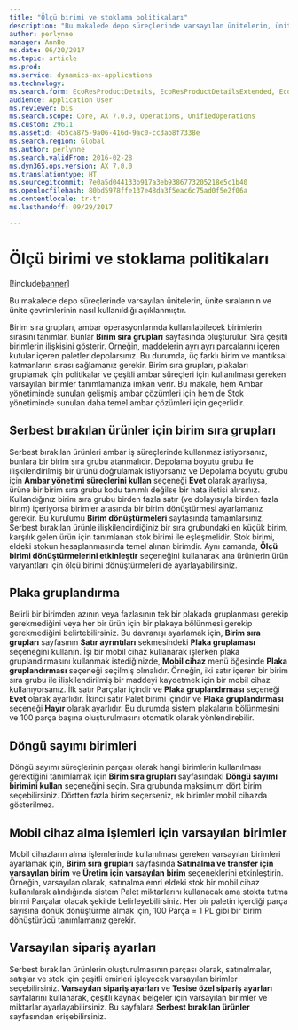 ```yaml
---
title: "Ölçü birimi ve stoklama politikaları"
description: "Bu makalede depo süreçlerinde varsayılan ünitelerin, ünite sıralarının ve ünite çevrimlerinin nasıl kullanıldığı açıklanmıştır."
author: perlynne
manager: AnnBe
ms.date: 06/20/2017
ms.topic: article
ms.prod: 
ms.service: dynamics-ax-applications
ms.technology: 
ms.search.form: EcoResProductDetails, EcoResProductDetailsExtended, EcoResStorageDimensionGroup, InventItemOrderSetup, UnitOfMeasureConversion, WHSRFMenuItem, WHSUOMSeqGroupTable
audience: Application User
ms.reviewer: bis
ms.search.scope: Core, AX 7.0.0, Operations, UnifiedOperations
ms.custom: 29611
ms.assetid: 4b5ca875-9a06-416d-9ac0-cc3ab8f7338e
ms.search.region: Global
ms.author: perlynne
ms.search.validFrom: 2016-02-28
ms.dyn365.ops.version: AX 7.0.0
ms.translationtype: HT
ms.sourcegitcommit: 7e0a5d044133b917a3eb9386773205218e5c1b40
ms.openlocfilehash: 80bd5978ffe137e48da3f5eac6c75ad0f5e2f06a
ms.contentlocale: tr-tr
ms.lasthandoff: 09/29/2017

---
```


# Ölçü birimi ve stoklama politikaları

[!include[banner](../includes/banner.md)]


Bu makalede depo süreçlerinde varsayılan ünitelerin, ünite sıralarının ve ünite çevrimlerinin nasıl kullanıldığı açıklanmıştır.

Birim sıra grupları, ambar operasyonlarında kullanılabilecek birimlerin sırasını tanımlar. Bunlar **Birim sıra grupları** sayfasında oluşturulur. Sıra çeşitli birimlerin ilişkisini gösterir. Örneğin, maddelerin ayrı ayrı parçalarını içeren kutular içeren paletler depolarsınız. Bu durumda, üç farklı birim ve mantıksal katmanların sırası sağlamanız gerekir. Birim sıra grupları, plakaları gruplamak için politikalar ve çeşitli ambar süreçleri için kullanılması gereken varsayılan birimler tanımlamanıza imkan verir. Bu makale, hem Ambar yönetiminde sunulan gelişmiş ambar çözümleri için hem de Stok yönetiminde sunulan daha temel ambar çözümleri için geçerlidir.

## Serbest bırakılan ürünler için birim sıra grupları
Serbest bırakılan ürünleri ambar iş süreçlerinde kullanmaz istiyorsanız, bunlara bir birim sıra grubu atanmalıdır. Depolama boyutu grubu ile ilişkilendirilmiş bir ürünü doğrulamak istiyorsanız ve Depolama boyutu grubu için **Ambar yönetimi süreçlerini kullan** seçeneği **Evet** olarak ayarlıysa, ürüne bir birim sıra grubu kodu tanımlı değilse bir hata iletisi alırsınız. Kullandığınız birim sıra grubu birden fazla satır (ve dolayısıyla birden fazla birim) içeriyorsa birimler arasında bir birim dönüştürmesi ayarlamanız gerekir. Bu kurulumu **Birim dönüştürmeleri** sayfasında tamamlarsınız. Serbest bırakılan ürünle ilişkilendirdiğiniz bir sıra grubundaki en küçük birim, karşılık gelen ürün için tanımlanan stok birimi ile eşleşmelidir. Stok birimi, eldeki stokun hesaplanmasında temel alınan birimdir. Aynı zamanda, **Ölçü birimi dönüştürmelerini etkinleştir** seçeneğini kullanarak ana ürünlerin ürün varyantları için ölçü birimi dönüştürmeleri de ayarlayabilirsiniz.

## Plaka gruplandırma
Belirli bir birimden azının veya fazlasının tek bir plakada gruplanması gerekip gerekmediğini veya her bir ürün için bir plakaya bölünmesi gerekip gerekmediğini belirtebilirsiniz. Bu davranışı ayarlamak için, **Birim sıra grupları** sayfasının **Satır ayrıntıları** sekmesindeki **Plaka gruplaması** seçeneğini kullanın. İşi bir mobil cihaz kullanarak işlerken plaka gruplandırmasını kullanmak istediğinizde, **Mobil cihaz** menü öğesinde **Plaka gruplandırması** seçeneği seçilmiş olmalıdır. Örneğin, iki satır içeren bir birim sıra grubu ile ilişkilendirilmiş bir maddeyi kaydetmek için bir mobil cihaz kullanıyorsanız. İlk satır Parçalar içindir ve **Plaka gruplandırması** seçeneği **Evet** olarak ayarlıdır. İkinci satır Palet birimi içindir ve **Plaka gruplandırması** seçeneği **Hayır** olarak ayarlıdır. Bu durumda sistem plakaların bölünmesini ve 100 parça başına oluşturulmasını otomatik olarak yönlendirebilir.

## Döngü sayımı birimleri
Döngü sayımı süreçlerinin parçası olarak hangi birimlerin kullanılması gerektiğini tanımlamak için **Birim sıra grupları** sayfasındaki **Döngü sayımı birimini kullan** seçeneğini seçin. Sıra grubunda maksimum dört birim seçebilirsiniz. Dörtten fazla birim seçerseniz, ek birimler mobil cihazda gösterilmez.

## Mobil cihaz alma işlemleri için varsayılan birimler
Mobil cihazların alma işlemlerinde kullanılması gereken varsayılan birimleri ayarlamak için, **Birim sıra grupları** sayfasında **Satınalma ve transfer için varsayılan birim** ve **Üretim için varsayılan birim** seçeneklerini etkinleştirin. Örneğin, varsayılan olarak, satınalma emri eldeki stok bir mobil cihaz kullanılarak alındığında sistem Palet miktarlarını kullanacak ama stokta tutma birimi Parçalar olacak şekilde belirleyebilirsiniz. Her bir paletin içerdiği parça sayısına dönük dönüştürme almak için, 100 Parça = 1 PL gibi bir birim dönüştürücü tanımlamanız gerekir.

## Varsayılan sipariş ayarları
Serbest bırakılan ürünlerin oluşturulmasının parçası olarak, satınalmalar, satışlar ve stok için çeşitli emirleri işleyecek varsayılan birimler seçebilirsiniz. **Varsayılan sipariş ayarları** ve **Tesise özel sipariş ayarları** sayfalarını kullanarak, çeşitli kaynak belgeler için varsayılan birimler ve miktarlar ayarlayabilirsiniz. Bu sayfalara **Serbest bırakılan ürünler** sayfasından erişebilirsiniz.




